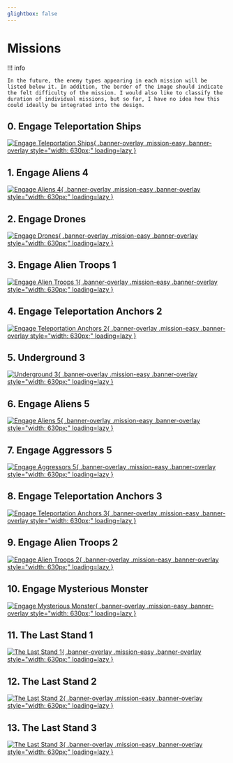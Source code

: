 ```yaml
---
glightbox: false
---
```


# Missions

!!! info

    In the future, the enemy types appearing in each mission will be listed below it. In addition, the border of the image should indicate the felt difficulty of the mission. I would also like to classify the duration of individual missions, but so far, I have no idea how this could ideally be integrated into the design.

## 0. Engage Teleportation Ships

[![Engage Teleportation Ships](../../images/dlc2/DLC_DM005_2.jpg){ .banner-overlay .mission-easy .banner-overlay style="width: 630px;" loading=lazy }](engage_teleportation_ships.md)

## 1. Engage Aliens 4

[![Engage Aliens 4](../../images/dlc2/DLC_DM002.jpg){ .banner-overlay .mission-easy .banner-overlay style="width: 630px;" loading=lazy }](engage_aliens_4.md)

## 2. Engage Drones

[![Engage Drones](../../images/dlc2/DLC_DM021.jpg){ .banner-overlay .mission-easy .banner-overlay style="width: 630px;" loading=lazy }](engage_drones.md)

## 3. Engage Alien Troops 1

[![Engage Alien Troops 1](../../images/dlc2/DLC_DM006_2.jpg){ .banner-overlay .mission-easy .banner-overlay style="width: 630px;" loading=lazy }](engage_alien_troops_1.md)

## 4. Engage Teleportation Anchors 2

[![Engage Teleportation Anchors 2](../../images/dlc2/DLC_DM009.jpg){ .banner-overlay .mission-easy .banner-overlay style="width: 630px;" loading=lazy }](engage_teleportation_anchors_2.md)

## 5. Underground 3

[![Underground 3](../../images/dlc2/DLC_DM007_2.jpg){ .banner-overlay .mission-easy .banner-overlay style="width: 630px;" loading=lazy }](underground_3.md)

## 6. Engage Aliens 5

[![Engage Aliens 5](../../images/dlc2/DLC_DM010.jpg){ .banner-overlay .mission-easy .banner-overlay style="width: 630px;" loading=lazy }](engage_aliens_5.md)

## 7. Engage Aggressors 5

[![Engage Aggressors 5](../../images/dlc2/DLC_DM014_2.jpg){ .banner-overlay .mission-easy .banner-overlay style="width: 630px;" loading=lazy }](engage_aggressors_5.md)

## 8. Engage Teleportation Anchors 3

[![Engage Teleportation Anchors 3](../../images/dlc2/DLC_DM012.jpg){ .banner-overlay .mission-easy .banner-overlay style="width: 630px;" loading=lazy }](engage_teleportation_anchors_3.md)

## 9. Engage Alien Troops 2

[![Engage Alien Troops 2](../../images/dlc2/DLC_DM022.jpg){ .banner-overlay .mission-easy .banner-overlay style="width: 630px;" loading=lazy }](engage_alien_troops_2.md)

## 10. Engage Mysterious Monster

[![Engage Mysterious Monster](../../images/dlc2/DLC_DM023.jpg){ .banner-overlay .mission-easy .banner-overlay style="width: 630px;" loading=lazy }](engage_mysterious_monster.md)

## 11. The Last Stand 1

[![The Last Stand 1](../../images/dlc2/DLC_DM024.jpg){ .banner-overlay .mission-easy .banner-overlay style="width: 630px;" loading=lazy }](the_last_stand_1.md)

## 12. The Last Stand 2

[![The Last Stand 2](../../images/dlc2/DLC_DM017.jpg){ .banner-overlay .mission-easy .banner-overlay style="width: 630px;" loading=lazy }](the_last_stand_2.md)

## 13. The Last Stand 3

[![The Last Stand 3](../../images/dlc2/DLC_DM016.jpg){ .banner-overlay .mission-easy .banner-overlay style="width: 630px;" loading=lazy }](the_last_stand_3.md)

